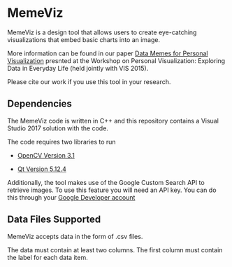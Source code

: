 # MemeViz

MemeViz is a design tool that allows users to create eye-catching visualizations that embed basic charts into an image. 

More information can be found in our paper [Data Memes for Personal Visualization](https://www3.cs.stonybrook.edu/~mueller/papers/DataMemesForPersonalVisualization.pdf) presnted at the Workshop on Personal Visualization: Exploring Data in Everyday Life (held jointly with VIS 2015).

Please cite our work if you use this tool in your research.

## Dependencies

The MemeViz code is written in C++ and this repository contains a Visual Studio 2017 solution with the code. 

The code requires two libraries to run 

* [OpenCV Version 3.1](https://opencv.org/opencv-3-1/)

* [Qt Version 5.12.4](https://www.qt.io/download)

Additionally, the tool makes use of the Google Custom Search API to retrieve images. To use this feature you will need an API key. You can do this through your [Google Developer account](https://console.developers.google.com/apis/dashboard)


## Data Files Supported

MemeViz accepts data in the form of .csv files. 

The data must contain at least two columns. The first column must contain the label for each data item. 
